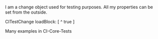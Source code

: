 I am a change object used for testing purposes.
All my properties can be set from the outside.

CITestChange loadBlock: [ ^ true ]

Many examples in CI-Core-Tests